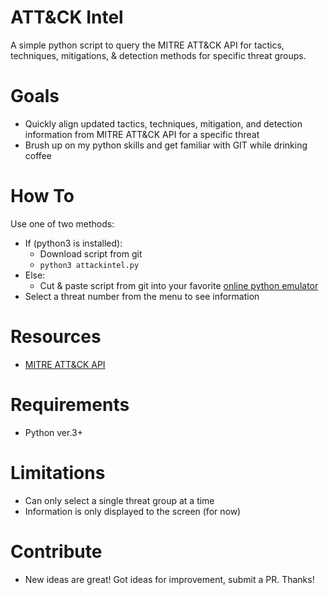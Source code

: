 
# ATT&CK Intel
A simple python script to query the MITRE ATT&amp;CK API for tactics, techniques, mitigations, &amp; detection methods for specific threat groups.

# Goals
- Quickly align updated tactics, techniques, mitigation, and detection information from MITRE ATT&CK API for a specific threat
- Brush up on my python skills and get familiar with GIT while drinking coffee

# How To
Use one of two methods:
- If (python3 is installed): 
    - Download script from git
    - `python3 attackintel.py`
- Else: 
    - Cut & paste script from git into your favorite [online python emulator](https://repl.it/languages/python3)
- Select a threat number from the menu to see information

# Resources
- [MITRE ATT&CK API](https://attack.mitre.org/wiki/Using_the_API)

# Requirements
- Python ver.3+

# Limitations
- Can only select a single threat group at a time
- Information is only displayed to the screen (for now)

# Contribute
- New ideas are great! Got ideas for improvement, submit a PR. Thanks!
